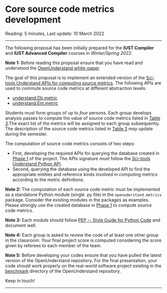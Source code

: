 # Core source code metrics development

Reading: 5 minutes, Last update: 10 March 2022

---

The following proposal has been initially prepared for the **IUST Compiler** and **IUST Advanced Compiler**  courses in _Winter/Spring 2022_.

**Note 1:** Before reading this proposal ensure that you have read and understood the [OpenUnderstand white-paper](../index.md).

The goal of this proposal is to implement an extended version of the [Sci-tools Understand APIs for computing source metrics](https://documentation.scitools.com/html/python/api/understand.Metric.html#understand.Metric). 
The following APIs are used to commute source code metrics at different abstraction levels:
* [understand.Db.metric](https://documentation.scitools.com/html/python/api/understand.Db.html)
* [understand.Ent.metric](https://documentation.scitools.com/html/python/api/understand.Ent.html)

Students must form groups of up to *four* persons. Each group develops analysis passes to compute the value of source code metrics listed in [Table 3](../source_code_metrics.md).The exact list of the metrics will be assigned to each group subsequently. The description of the source code metrics listed in [Table 3](../source_code_metrics.md) _may_ update during the semester.

The computation of source code metrics consists of two steps:

* First, developing the required APIs for querying the database created in [Phase 1](core_entity_reference_development.md) of the project. The APIs signature _must_ follow the [Sci-tools Understand Python API](https://documentation.scitools.com/html/python/index.html). 
* Second, querying the database using the developed API to find the appropriate entities and reference kinds involved in computing metrics according to the metric definitions. 


**Note 2:** The computation of each source code metric must be implemented as a standalone Python module (single .py file) in the `openuderstand.metrics` package. Consider the existing modules in the packages as examples. Please strongly use the created database in [Phase 1](core_entity_reference_development.md) to compute source code metrics.


**Note 3:** Each module should follow [PEP -- Style Guide for Python Code](https://www.python.org/dev/peps/pep-0008/) and document well.

**Note 4:** Each group is asked to review the code of at least one other group in the classroom. Your final project score is computed considering the score given by referees to each member of the team.


**Note 5:** Before developing your codes ensure that you have pulled the latest version of the OpenUnderstand repository.
For the final presentation, your code should work properly on the real-world software project existing in the [benchmark](../../benchmark) directory of the OpenUnderstand repository.

Keep in touch!

---
